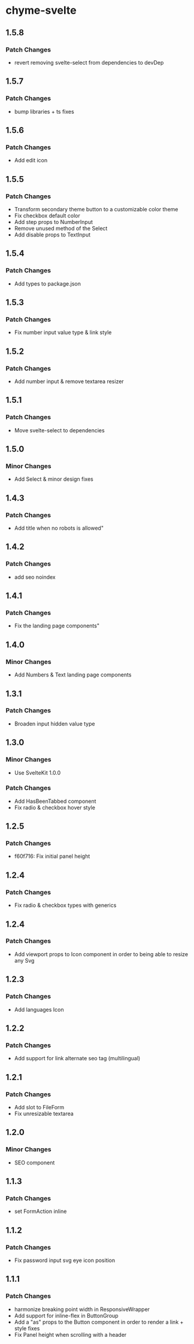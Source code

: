 # chyme-svelte

## 1.5.8

### Patch Changes

- revert removing svelte-select from dependencies to devDep

## 1.5.7

### Patch Changes

- bump libraries + ts fixes

## 1.5.6

### Patch Changes

- Add edit icon

## 1.5.5

### Patch Changes

- Transform secondary theme button to a customizable color theme
- Fix checkbox default color
- Add step props to NumberInput
- Remove unused method of the Select
- Add disable props to TextInput

## 1.5.4

### Patch Changes

- Add types to package.json

## 1.5.3

### Patch Changes

- Fix number input value type & link style

## 1.5.2

### Patch Changes

- Add number input & remove textarea resizer

## 1.5.1

### Patch Changes

- Move svelte-select to dependencies

## 1.5.0

### Minor Changes

- Add Select & minor design fixes

## 1.4.3

### Patch Changes

- Add title when no robots is allowed"

## 1.4.2

### Patch Changes

- add seo noindex

## 1.4.1

### Patch Changes

- Fix the landing page components"

## 1.4.0

### Minor Changes

- Add Numbers & Text landing page components

## 1.3.1

### Patch Changes

- Broaden input hidden value type

## 1.3.0

### Minor Changes

- Use SvelteKit 1.0.0

### Patch Changes

- Add HasBeenTabbed component
- Fix radio & checkbox hover style

## 1.2.5

### Patch Changes

- f60f716: Fix initial panel height

## 1.2.4

### Patch Changes

- Fix radio & checkbox types with generics

## 1.2.4

### Patch Changes

- Add viewport props to Icon component in order to being able to resize any Svg

## 1.2.3

### Patch Changes

- Add languages Icon

## 1.2.2

### Patch Changes

- Add support for link alternate seo tag (multilingual)

## 1.2.1

### Patch Changes

- Add slot to FileForm
- Fix unresizable textarea

## 1.2.0

### Minor Changes

- SEO component

## 1.1.3

### Patch Changes

- set FormAction inline

## 1.1.2

### Patch Changes

- Fix password input svg eye icon position

## 1.1.1

### Patch Changes

- harmonize breaking point width in ResponsiveWrapper
- Add support for inline-flex in ButtonGroup
- Add a "as" props to the Button component in order to render a link + style fixes
- Fix Panel height when scrolling with a header
